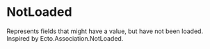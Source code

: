 # NotLoaded

Represents fields that might have a value, but have not been loaded. Inspired by
Ecto.Association.NotLoaded.

